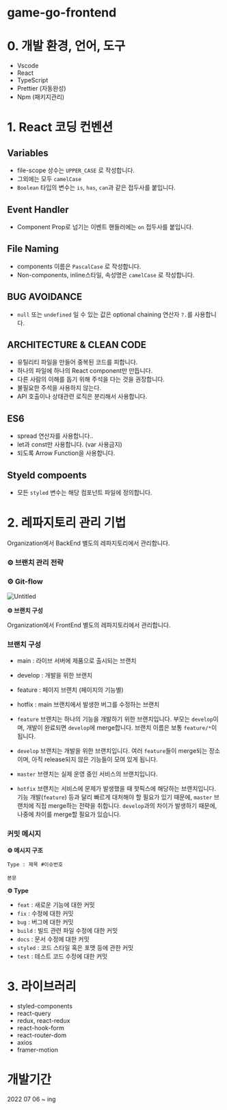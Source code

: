 # game-go-frontend
# 0. 개발 환경, 언어, 도구

- Vscode
- React
- TypeScript
- Prettier (자동완성)
- Npm (패키지관리)

# 1. React 코딩 컨벤션

## Variables

- file-scope 상수는 `UPPER_CASE` 로 작성합니다.
- 그외에는 모두 `camelCase`
- `Boolean` 타입의 변수는 `is`, `has`, `can`과 같은 접두사를 붙입니다.

## Event Handler

- Component Prop로 넘기는 이벤트 핸들러에는 `on` 접두사를 붙입니다.

## File Naming

- components 이름은 `PascalCase` 로 작성합니다.
- Non-components, inline스타일, 속성명은 `camelCase` 로 작성합니다.

## BUG AVOIDANCE

- `null` 또는 `undefined` 일 수 있는 값은 optional chaining 연산자 `?.`를 사용합니다.

## ARCHITECTURE & CLEAN CODE

- 유틸리티 파일을 만들어 중복된 코드를 피합니다.
- 하나의 파일에 하나의 React component만 만듭니다.
- 다른 사람의 이해를 돕기 위해 주석을 다는 것을 권장합니다.
- 불필요한 주석을 사용하지 않는다.
- API 호출이나 상태관련 로직은 분리해서 사용합니다.

## ES6

- spread 연산자를 사용합니다..
- let과 const만 사용합니다. (var 사용금지)
- 되도록 Arrow Function을 사용합니다.

## Styeld compoents

- 모든 `styled` 변수는 해당 컴포넌트 파일에 정의합니다.

# 2. 레파지토리 관리 기법

Organization에서 BackEnd 별도의 레파지토리에서 관리합니다.

### **⚙️** 브랜치 관리 전략

### **⚙️ Git-flow**

![Untitled](https://s3.us-west-2.amazonaws.com/secure.notion-static.com/31a7203e-6bf2-4049-a700-0d2a32b32b4d/Untitled.png?X-Amz-Algorithm=AWS4-HMAC-SHA256&X-Amz-Content-Sha256=UNSIGNED-PAYLOAD&X-Amz-Credential=AKIAT73L2G45EIPT3X45%2F20220708%2Fus-west-2%2Fs3%2Faws4_request&X-Amz-Date=20220708T045236Z&X-Amz-Expires=86400&X-Amz-Signature=6db79eaefef1c6b16f4a9b090a6b443325fd41e9594371ae2711263d4ae1d505&X-Amz-SignedHeaders=host&response-content-disposition=filename%20%3D%22Untitled.png%22&x-id=GetObject)

**⚙️ 브랜치 구성**

Organization에서 FrontEnd 별도의 레파지토리에서 관리합니다.

### 브랜치 구성

- main : 라이브 서버에 제품으로 출시되는 브랜치
- develop : 개발을 위한 브랜치
- feature : 페이지 브랜치 (페이지의 기능별)
- hotfix : main 브랜치에서 발생한 버그를 수정하는 브랜치

- `feature` 브랜치는 하나의 기능을 개발하기 위한 브랜치입니다. 부모는 `develop`이며, 개발이 완료되면 `develop`에 merge합니다. 브랜치 이름은 보통 `feature/*`이 됩니다.
- `develop` 브랜치는 개발을 위한 브랜치입니다. 여러 `feature`들이 merge되는 장소이며, 아직 release되지 않은 기능들이 모여 있게 됩니다.
- `master` 브랜치는 실제 운영 중인 서비스의 브랜치입니다.
- `hotfix` 브랜치는 서비스에 문제가 발생했을 때 핫픽스에 해당하는 브랜치입니다. 기능 개발(`feature`) 등과 달리 빠르게 대처해야 할 필요가 있기 때문에, `master` 브랜치에 직접 merge하는 전략을 취합니다. `develop`과의 차이가 발생하기 때문에, 나중에 차이를 merge할 필요가 있습니다.


### 커밋 메시지

**⚙️ 메시지 구조**

`Type : 제목 #이슈번호`

`본문`

**⚙️ Type**

- `feat` : 새로운 기능에 대한 커밋
- `fix`	: 수정에 대한 커밋
- `bug`	: 버그에 대한 커밋
- `build` : 빌드 관련 파일 수정에 대한 커밋
- `docs` : 문서 수정에 대한 커밋
- `styled` : 코드 스타일 혹은 포맷 등에 관한 커밋
- `test` : 테스트 코드 수정에 대한 커밋


# 3. 라이브러리

- styled-components
- react-query
- redux, react-redux
- react-hook-form
- react-router-dom
- axios
- framer-motion

# 개발기간

2022 07 06 ~ ing


